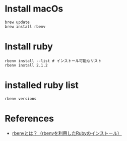 
# Install macOs
 
```
brew update
brew install rbenv
```

# Install ruby

```
rbenv install --list # インストール可能なリスト
rbenv install 2.1.2
```

# installed ruby list

```
rbenv versions
```

# References

+ [rbenvとは？（rbenvを利用したRubyのインストール）](http://qiita.com/yunzeroin/items/33a51c805e60ed5eca0e)

